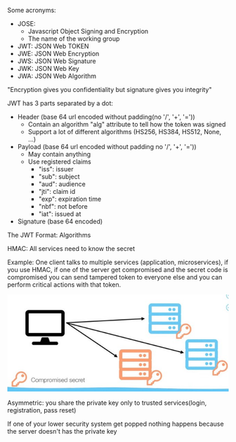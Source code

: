 Some acronyms:
- JOSE: 
    - Javascript Object Signing and Encryption
    - The name of the working group
- JWT: JSON Web TOKEN
- JWE: JSON Web Encryption 
- JWS: JSON Web Signature
- JWK: JSON Web Key
- JWA: JSON Web Algorithm

"Encryption gives you confidentiality but signature gives you integrity"

JWT has 3 parts separated by a dot:
- Header (base 64 url encoded without padding(no '/', '+', '='))
  - Contain an algorithm "alg" attribute to tell how the token was signed
  - Support a lot of different algorithms (HS256, HS384, HS512, None, ...)
- Payload (base 64 url encoded without padding no '/', '+', '='))
  - May contain anything
  - Use registered claims
    - "iss": issuer
    - "sub": subject
    - "aud": audience
    - "jti": claim id
    - "exp": expiration time
    - "nbf": not before
    - "iat": issued at
- Signature (base 64 encoded)

The JWT Format: Algorithms

HMAC: All services need to know the secret

Example: One client talks to multiple services (application, microservices), if you use HMAC, if one of the server get compromised and the secret code is compromised you can send tampered token to everyone else and you can perform critical actions with that token.

![](https://raw.githubusercontent.com/s4yhii/s4yhii.github.io/master/assets/images/streams/jwt.jpg)
  
Asymmetric: you share the private key only to trusted services(login, registration, pass reset)

If one of your lower security system get popped nothing happens because the server doesn't has the private key

